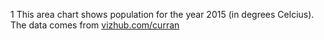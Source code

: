 1 This area chart shows population for the year 2015 (in degrees Celcius). The data comes from [vizhub.com/curran](https://vizhub.com/curran/datasets/world-population-by-year-2015.csv)